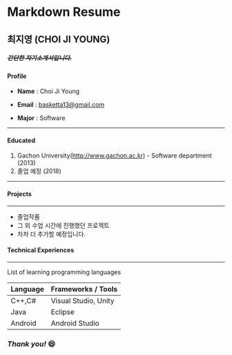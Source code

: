 # Markdown Resume
## 최지영 (CHOI JI YOUNG)
##### ~~간단한 자기소개서입니다.~~

#### Profile

* **Name** : Choi Ji Young

* **Email** : basketta13@gmail.com

* **Major** : Software

***
#### Educated
1. Gachon University(http://www.gachon.ac.kr) - Software department (2013)
2. 졸업 예정 (2018)
*****
#### Projects
*****
- 졸업작품
- 그 외 수업 시간에 진행했던 프로젝트
- 차차 더 추가할 예정입니다.

#### Technical Experiences
- - -
List of learning programming languages

Language | Frameworks / Tools
------------ | -------------
C++,C#  | Visual Studio, Unity
Java | Eclipse
Android | Android Studio

### *Thank you!* :smile:
